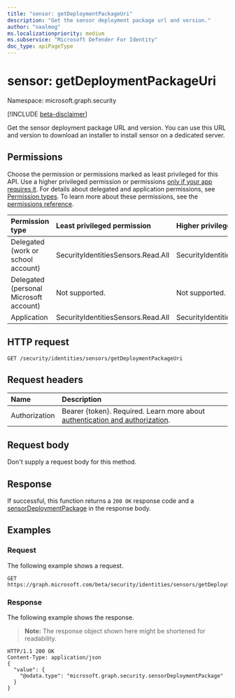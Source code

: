 ```yaml
---
title: "sensor: getDeploymentPackageUri"
description: "Get the sensor deployment package url and version."
author: "naalmog"
ms.localizationpriority: medium
ms.subservice: "Microsoft Defender For Identity"
doc_type: apiPageType
---
```


# sensor: getDeploymentPackageUri

Namespace: microsoft.graph.security

[!INCLUDE [beta-disclaimer](../../includes/beta-disclaimer.md)]

Get the sensor deployment package URL and version. You can use this URL and version to download an installer to install sensor on a dedicated server.

## Permissions

Choose the permission or permissions marked as least privileged for this API. Use a higher privileged permission or permissions [only if your app requires it](/graph/permissions-overview#best-practices-for-using-microsoft-graph-permissions). For details about delegated and application permissions, see [Permission types](/graph/permissions-overview#permission-types). To learn more about these permissions, see the [permissions reference](/graph/permissions-reference).

<!-- {
  "blockType": "permissions",
  "name": "security-sensor-getdeploymentpackageuri-permissions"
}
-->
|Permission type|Least privileged permission|Higher privileged permissions|
|:---|:---|:---|
|Delegated (work or school account)|SecurityIdentitiesSensors.Read.All|SecurityIdentitiesSensors.Read.All|
|Delegated (personal Microsoft account)|Not supported.|Not supported.|
|Application|SecurityIdentitiesSensors.Read.All|SecurityIdentitiesSensors.Read.All|

## HTTP request

<!-- {
  "blockType": "ignored"
}
-->
``` http
GET /security/identities/sensors/getDeploymentPackageUri
```

## Request headers

|Name|Description|
|:---|:---|
|Authorization|Bearer {token}. Required. Learn more about [authentication and authorization](/graph/auth/auth-concepts).|
## Request body

Don't supply a request body for this method.

## Response

If successful, this function returns a `200 OK` response code and a [sensorDeploymentPackage](../resources/security-sensordeploymentpackage.md) in the response body.

## Examples

### Request

The following example shows a request.
<!-- {
  "blockType": "request",
  "name": "sensorthis.getdeploymentpackageuri"
}
-->
``` http
GET https://graph.microsoft.com/beta/security/identities/sensors/getDeploymentPackageUri
```


### Response

The following example shows the response.
>**Note:** The response object shown here might be shortened for readability.
<!-- {
  "blockType": "response",
  "truncated": true,
  "@odata.type": "microsoft.graph.security.sensorDeploymentPackage"
}
-->
``` http
HTTP/1.1 200 OK
Content-Type: application/json
{
  "value": {
    "@odata.type": "microsoft.graph.security.sensorDeploymentPackage"
  }
}
```
